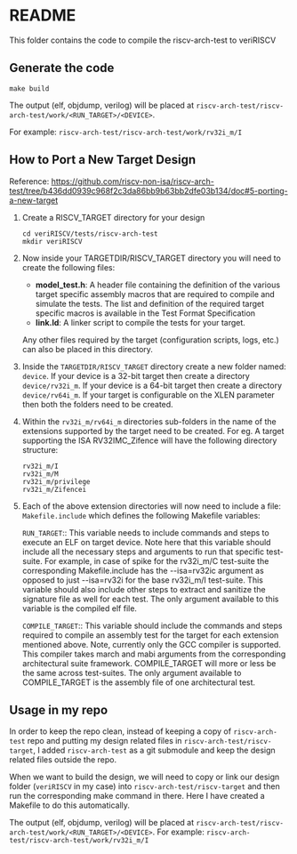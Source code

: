 # README

This folder contains the code to compile the riscv-arch-test to veriRISCV

## Generate the code

```shell
make build
```

The output (elf, objdump, verilog) will be placed at `riscv-arch-test/riscv-arch-test/work/<RUN_TARGET>/<DEVICE>`.

For example: `riscv-arch-test/riscv-arch-test/work/rv32i_m/I`

## How to Port a New Target Design

Reference: <https://github.com/riscv-non-isa/riscv-arch-test/tree/b436dd0939c968f2c3da86bb9b63bb2dfe03b134/doc#5-porting-a-new-target>

1. Create a RISCV_TARGET directory for your design

    ```shell
    cd veriRISCV/tests/riscv-arch-test
    mkdir veriRISCV
    ```

2. Now inside your TARGETDIR/RISCV_TARGET directory you will need to create the following files:

    - **model_test.h**: A header file containing the definition of the various target specific assembly macros that are required to compile and simulate the tests. The list and definition of the required target specific macros is available in the Test Format Specification
    - **link.ld**: A linker script to compile the tests for your target.

    Any other files required by the target (configuration scripts, logs, etc.) can also be placed in this directory.

3. Inside the `TARGETDIR/RISCV_TARGET` directory create a new folder named: `device`. If your device is a 32-bit target then create a directory `device/rv32i_m`. If your device is a 64-bit target then create a directory `device/rv64i_m`. If your target is configurable on the XLEN parameter then both the folders need to be created.

4. Within the `rv32i_m/rv64i_m` directories sub-folders in the name of the extensions supported by the target need to be created. For eg. A target supporting the ISA RV32IMC_Zifence will have the following directory structure:

    ```text
    rv32i_m/I
    rv32i_m/M
    rv32i_m/privilege
    rv32i_m/Zifencei
    ```

5. Each of the above extension directories will now need to include a file: `Makefile.include` which defines the following Makefile variables:

    `RUN_TARGET`:: This variable needs to include commands and steps to execute an ELF on target device. Note here that this variable should include all the necessary steps and arguments to run that specific test-suite. For example, in case of spike for the rv32i_m/C test-suite the corresponding Makefile.include has the --isa=rv32ic argument as opposed to just --isa=rv32i for the base rv32i_m/I test-suite. This variable should also include other steps to extract and sanitize the signature file as well for each test. The only argument available to this variable is the compiled elf file.

    `COMPILE_TARGET`:: This variable should include the commands and steps required to compile an assembly test for the target for each extension mentioned above. Note, currently only the GCC compiler is supported. This compiler takes march and mabi arguments from the corresponding architectural suite framework. COMPILE_TARGET will more or less be the same across test-suites. The only argument available to COMPILE_TARGET is the assembly file of one architectural test.

## Usage in my repo

In order to keep the repo clean, instead of keeping a copy of `riscv-arch-test` repo and putting my design related files in `riscv-arch-test/riscv-target`, I added `riscv-arch-test` as a git submodule and keep the design related files outside the repo.

When we want to build the design, we will need to copy or link our design folder (`veriRISCV` in my case) into `riscv-arch-test/riscv-target` and then run the corresponding make command in there. Here I have created a Makefile to do this automatically.

The output (elf, objdump, verilog) will be placed at `riscv-arch-test/riscv-arch-test/work/<RUN_TARGET>/<DEVICE>`. For example: `riscv-arch-test/riscv-arch-test/work/rv32i_m/I`
